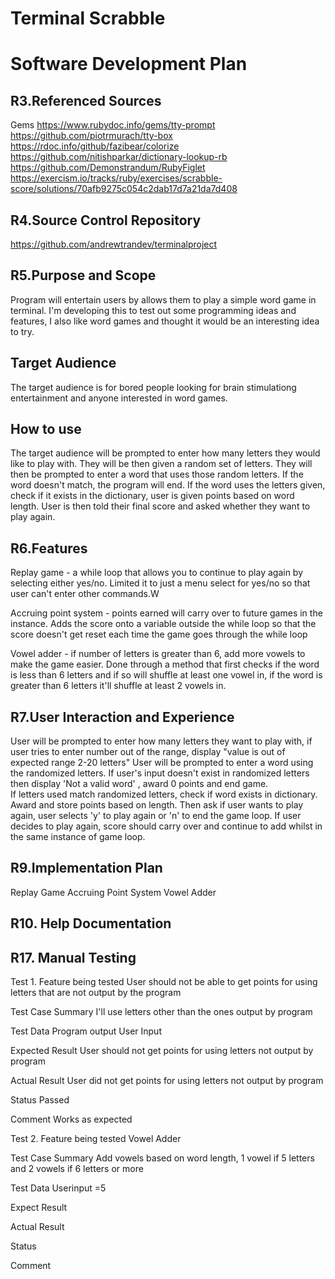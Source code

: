 # Terminal Scrabble

# Software Development Plan

## R3.Referenced Sources
Gems
https://www.rubydoc.info/gems/tty-prompt
https://github.com/piotrmurach/tty-box
https://rdoc.info/github/fazibear/colorize
https://github.com/nitishparkar/dictionary-lookup-rb
https://github.com/Demonstrandum/RubyFiglet
https://exercism.io/tracks/ruby/exercises/scrabble-score/solutions/70afb9275c054c2dab17d7a21da7d408



## R4.Source Control Repository
https://github.com/andrewtrandev/terminalproject

## R5.Purpose and Scope
Program will entertain users by allows them to play a simple word game in terminal. I'm developing this to test out some programming ideas and features, I also like word games and thought it would be an interesting idea to try.

## Target Audience
The target audience is for bored people looking for brain stimulationg entertainment and anyone interested in word games.

## How to use
The target audience will be prompted to enter how many letters they would like to play with.
They will be then given a random set of letters. They will then be prompted to enter a word that uses those random letters. 
If the word doesn't match, the program will end.
If the word uses the letters given, check if it exists in the dictionary, user is given points based on word length.
User is then told their final score and asked whether they want to play again. 

## R6.Features
Replay game - a while loop that allows you to continue to play again by selecting either yes/no. Limited it to just a menu select for yes/no so that user can't enter other commands.W

Accruing point system - points earned will carry over to future games in the instance. Adds the score onto a variable outside the while loop so that the score doesn't get reset each time the game goes through the while loop

Vowel adder - if number of letters is greater than 6, add more vowels to make the game easier. Done through a method that first checks
if the word is less than 6 letters and if so will shuffle at least one vowel in, if the word is greater than 6 letters it'll shuffle at least 2 vowels in.

## R7.User Interaction and Experience
User will be prompted to enter how many letters they want to play with,
if user tries to enter number out of the range, display "value is out of expected range 2-20 letters" 
User will be prompted to enter a word using the randomized letters.
If user's input doesn't exist in randomized letters then display 'Not a valid word' , award 0 points and end game.  
If letters used match randomized letters, check if word exists in dictionary.
Award and store points based on length.
Then ask if user wants to play again, user selects 'y' to play again or 'n'
to end the game loop. If user decides to play again, score should carry over and continue to add whilst in the same instance of game loop.

## R9.Implementation Plan
Replay Game
Accruing Point System 
Vowel Adder

## R10. Help Documentation

## R17. Manual Testing
Test 1.
Feature being tested
User should not be able to get points for using letters
that are not output by the program

Test Case Summary
I'll use letters other than the ones output by program

Test Data
Program output
User Input

Expected Result
User should not get points for using letters not output by program

Actual Result
User did not get points for using letters not output by program

Status
Passed

Comment
Works as expected

Test 2.
Feature being tested
Vowel Adder

Test Case Summary
Add vowels based on word length, 1 vowel if 5 letters and 2 vowels if 6 letters or more

Test Data
Userinput =5

Expect Result


Actual Result


Status


Comment



